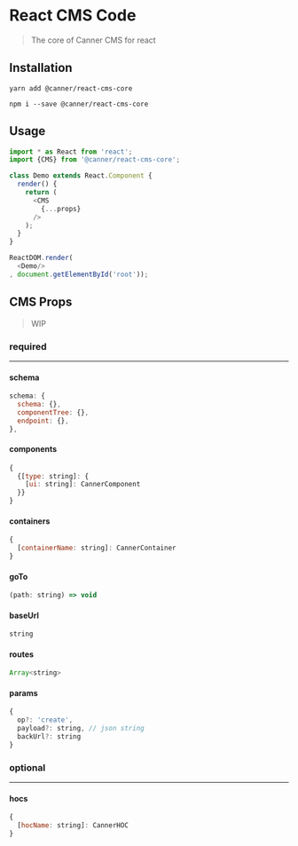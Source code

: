 # React CMS Code 
> The core of Canner CMS for react

## Installation

```
yarn add @canner/react-cms-core

npm i --save @canner/react-cms-core
```

## Usage
```js
import * as React from 'react';
import {CMS} from '@canner/react-cms-core';

class Demo extends React.Component {
  render() {
    return (
      <CMS
        {...props}
      />
    );
  }
}

ReactDOM.render(
  <Demo/>
, document.getElementById('root'));
```

## CMS Props

> WIP

### required
---
#### schema
```js
schema: {
  schema: {},
  componentTree: {},
  endpoint: {},
},
```
#### components
```js
{
  {[type: string]: {
    [ui: string]: CannerComponent
  }}
}
```
#### containers
```js
{
  [containerName: string]: CannerContainer
}
```
#### goTo
```js
(path: string) => void
```
#### baseUrl

```js
string
```
#### routes
```js
Array<string>
```
#### params
``` js
{
  op?: 'create',
  payload?: string, // json string
  backUrl?: string
}
```
### optional
---
#### hocs
```js
{
  [hocName: string]: CannerHOC
}
```